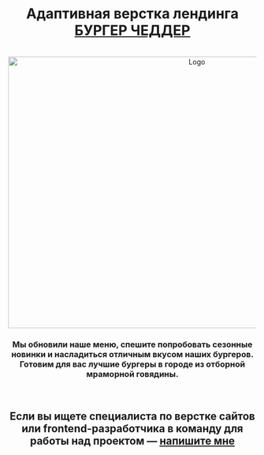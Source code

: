 <div align="center">
  <h1 align="center">Адаптивная верстка лендинга <a href="https://ann-philippova.github.io/BURGERS/" target="_blank">БУРГЕР ЧЕДДЕР</a></h1><br>
  
  <a href="https://ann-philippova.github.io/BURGERS/">
    <img src="https://github.com/Ann-Philippova/BURGERS/blob/main/images/main_burger.png" alt="Logo" width="750" height="550">
  </a>

  <h3 align="center">Мы обновили наше меню, спешите попробовать сезонные новинки и насладиться отличным вкусом наших бургеров. Готовим для вас лучшие бургеры в городе из отборной мраморной говядины.</h3><br>

  <h2 align="center">Если вы ищете специалиста по верстке сайтов или frontend-разработчика в команду для работы над проектом — <a href="https://vk.com/web.content.monster" target="_blank">напишите мне</a></h2><br>
</div>
